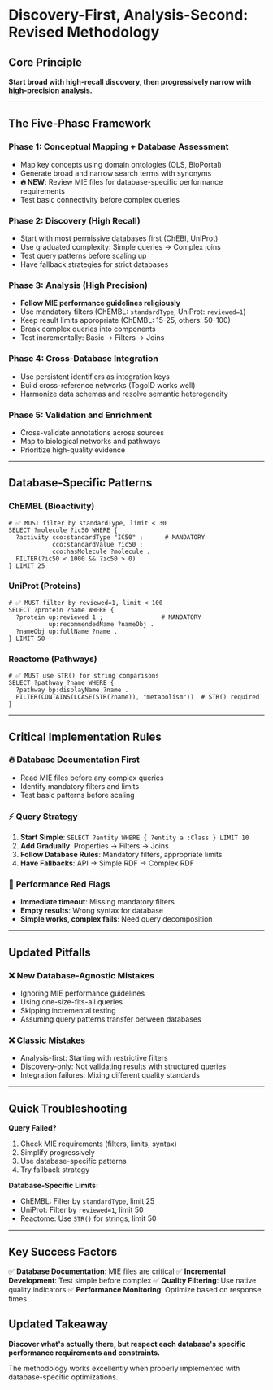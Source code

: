 # Discovery-First, Analysis-Second: Revised Methodology

## Core Principle
**Start broad with high-recall discovery, then progressively narrow with high-precision analysis.**

---

## The Five-Phase Framework

### Phase 1: Conceptual Mapping + Database Assessment
- Map key concepts using domain ontologies (OLS, BioPortal)
- Generate broad and narrow search terms with synonyms
- **🔥 NEW**: Review MIE files for database-specific performance requirements
- Test basic connectivity before complex queries

### Phase 2: Discovery (High Recall)
- Start with most permissive databases first (ChEBI, UniProt)
- Use graduated complexity: Simple queries → Complex joins
- Test query patterns before scaling up
- Have fallback strategies for strict databases

### Phase 3: Analysis (High Precision)
- **Follow MIE performance guidelines religiously**
- Use mandatory filters (ChEMBL: `standardType`, UniProt: `reviewed=1`)
- Keep result limits appropriate (ChEMBL: 15-25, others: 50-100)
- Break complex queries into components
- Test incrementally: Basic → Filters → Joins

### Phase 4: Cross-Database Integration
- Use persistent identifiers as integration keys
- Build cross-reference networks (TogoID works well)
- Harmonize data schemas and resolve semantic heterogeneity

### Phase 5: Validation and Enrichment
- Cross-validate annotations across sources
- Map to biological networks and pathways
- Prioritize high-quality evidence

---

## Database-Specific Patterns

### ChEMBL (Bioactivity)
```sparql
# ✅ MUST filter by standardType, limit < 30
SELECT ?molecule ?ic50 WHERE {
  ?activity cco:standardType "IC50" ;      # MANDATORY
            cco:standardValue ?ic50 ;
            cco:hasMolecule ?molecule .
  FILTER(?ic50 < 1000 && ?ic50 > 0)
} LIMIT 25
```

### UniProt (Proteins)
```sparql
# ✅ MUST filter by reviewed=1, limit < 100
SELECT ?protein ?name WHERE {
  ?protein up:reviewed 1 ;                # MANDATORY
           up:recommendedName ?nameObj .
  ?nameObj up:fullName ?name .
} LIMIT 50
```

### Reactome (Pathways)
```sparql
# ✅ MUST use STR() for string comparisons
SELECT ?pathway ?name WHERE {
  ?pathway bp:displayName ?name .
  FILTER(CONTAINS(LCASE(STR(?name)), "metabolism"))  # STR() required
}
```

---

## Critical Implementation Rules

### 🔥 **Database Documentation First**
- Read MIE files before any complex queries
- Identify mandatory filters and limits
- Test basic patterns before scaling

### ⚡ **Query Strategy**
1. **Start Simple**: `SELECT ?entity WHERE { ?entity a :Class } LIMIT 10`
2. **Add Gradually**: Properties → Filters → Joins
3. **Follow Database Rules**: Mandatory filters, appropriate limits
4. **Have Fallbacks**: API → Simple RDF → Complex RDF

### 🚨 **Performance Red Flags**
- **Immediate timeout**: Missing mandatory filters
- **Empty results**: Wrong syntax for database
- **Simple works, complex fails**: Need query decomposition

---

## Updated Pitfalls

### ❌ **New Database-Agnostic Mistakes**
- Ignoring MIE performance guidelines
- Using one-size-fits-all queries
- Skipping incremental testing
- Assuming query patterns transfer between databases

### ❌ **Classic Mistakes**
- Analysis-first: Starting with restrictive filters
- Discovery-only: Not validating results with structured queries
- Integration failures: Mixing different quality standards

---

## Quick Troubleshooting

**Query Failed?**
1. Check MIE requirements (filters, limits, syntax)
2. Simplify progressively 
3. Use database-specific patterns
4. Try fallback strategy

**Database-Specific Limits:**
- ChEMBL: Filter by `standardType`, limit 25
- UniProt: Filter by `reviewed=1`, limit 50
- Reactome: Use `STR()` for strings, limit 50

---

## Key Success Factors

✅ **Database Documentation**: MIE files are critical
✅ **Incremental Development**: Test simple before complex
✅ **Quality Filtering**: Use native quality indicators
✅ **Performance Monitoring**: Optimize based on response times

## Updated Takeaway
**Discover what's actually there, but respect each database's specific performance requirements and constraints.**

The methodology works excellently when properly implemented with database-specific optimizations.